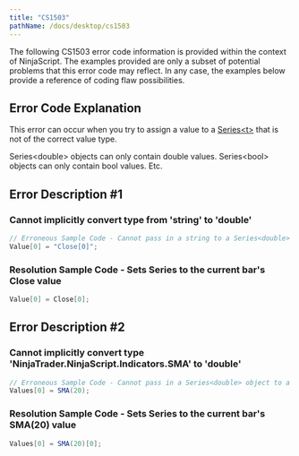 ```yaml
---
title: "CS1503"
pathName: /docs/desktop/cs1503
---
```


The following CS1503 error code information is provided within the context of NinjaScript. The examples provided are only a subset of potential problems that this error code may reflect. In any case, the examples below provide a reference of coding flaw possibilities.

## Error Code Explanation

This error can occur when you try to assign a value to a [Series&lt;t&gt;](/docs/desktop/seriest) that is not of the correct value type.

Series&lt;double&gt; objects can only contain double values. Series&lt;bool&gt; objects can only contain bool values. Etc.

## Error Description #1

### Cannot implicitly convert type from 'string' to 'double'

```csharp
// Erroneous Sample Code - Cannot pass in a string to a Series<double>
Value[0] = "Close[0]";
```

### Resolution Sample Code - Sets Series<double> to the current bar's Close value

```csharp
Value[0] = Close[0];
```

## Error Description #2

### Cannot implicitly convert type 'NinjaTrader.NinjaScript.Indicators.SMA' to 'double'

```csharp
// Erroneous Sample Code - Cannot pass in a Series<double> object to a Series<double> Set() method
Values[0] = SMA(20);
```

### Resolution Sample Code - Sets Series<double> to the current bar's SMA(20) value

```csharp
Values[0] = SMA(20)[0];
```
